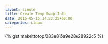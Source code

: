```yaml
---
layout: single                                                                                                              
title: Create Temp Swap.Info                                                                                                                       
date: 2015-05-15 14:53:25+00:00                                                                                                                        
categories: Linux                                                                                                                
---                                                                                                                              
```


{% gist makeittotop/083e815a9e28e28922c5 %}                                                                                                           

